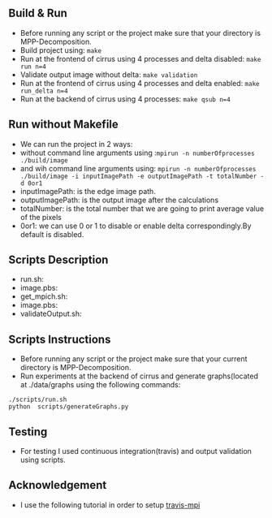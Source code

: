 ## Build & Run
* Before running any script or the project make sure that your directory is MPP-Decomposition.
* Build project using: ```make```
* Run at the frontend of cirrus using 4 processes and delta disabled: ```make run n=4```
* Validate output image without delta: ```make validation```
* Run at the frontend of cirrus using 4 processes and delta enabled: ```make run_delta n=4```
* Run at the backend of cirrus using 4 processes: ```make qsub n=4```

## Run without Makefile
* We can run the project in 2 ways:
* without command line arguments using :```mpirun -n numberOfprocesses ./build/image ```
* and wih command line arguments using: ```mpirun -n numberOfprocesses ./build/image -i inputImagePath -e outputImagePath -t totalNumber -d 0or1 ``` 
* inputImagePath: is the edge image path.
* outputImagePath: is the output image after the calculations
* totalNumber: is the total number that we are going to print average value of the pixels
* 0or1: we can use 0 or 1 to disable or enable delta correspondingly.By default is disabled.

## Scripts Description
* run.sh: 
* image.pbs:
* get_mpich.sh:
* image.pbs:
* validateOutput.sh:


## Scripts Instructions
* Before running any script or the project make sure that your current directory is MPP-Decomposition.
* Run experiments at the backend of cirrus and generate graphs(located at ./data/graphs using the following commands:
```
./scripts/run.sh 
python  scripts/generateGraphs.py 
```

## Testing
* For testing I used continuous integration(travis) and output validation using scripts.

## Acknowledgement
* I use the following tutorial in order to setup [travis-mpi](https://d-meiser.github.io/2016/01/10/mpi-travis.html)
